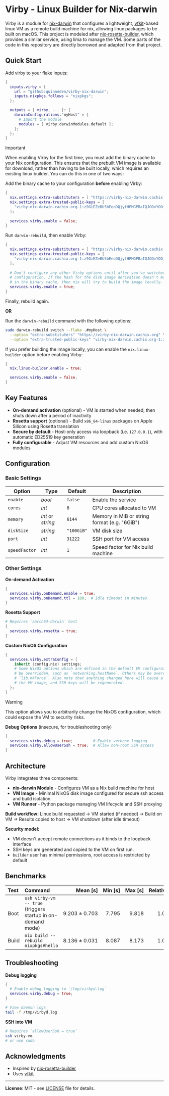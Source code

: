 # Virby - Linux Builder for Nix-darwin

Virby is a module for [nix-darwin](https://github.com/nix-darwin/nix-darwin) that configures a lightweight, [vfkit](https://github.com/crc-org/vfkit)-based linux VM as a remote build machine for nix, allowing linux packages to be built on macOS. This project is modeled after [nix-rosetta-builder](https://github.com/cpick/nix-rosetta-builder), which provides a similar service, using lima to manage the VM. Some parts of the code in this repository are directly borrowed and adapted from that project.

## Quick Start

Add virby to your flake inputs:

```nix
{
  inputs.virby = {
    url = "github:quinneden/virby-nix-darwin";
    inputs.nixpkgs.follows = "nixpkgs";
  };

  outputs = { virby, ... }: {
    darwinConfigurations."myHost" = {
      # Import the module
      modules = [ virby.darwinModules.default ];
    };
  };
}
```

> [!Important]
> When enabling Virby for the first time, you must add the binary cache to your Nix configuration. This ensures that the prebuilt VM image is available for download, rather than having to be built locally, which requires an existing linux builder. You can do this in one of two ways:

Add the binary cache to your configuration **before** enabling Virby:

```nix
{
  nix.settings.extra-substituters = [ "https://virby-nix-darwin.cachix.org" ];
  nix.settings.extra-trusted-public-keys = [
    "virby-nix-darwin.cachix.org-1:z9GiEZeBU5bEeoDQjyfHPMGPBaIQJOOvYOOjGMKIlLo="
  ];
  
  services.virby.enable = false;
}
```

Run `darwin-rebuild`, then enable Virby:

```nix
{
  nix.settings.extra-substituters = [ "https://virby-nix-darwin.cachix.org" ];
  nix.settings.extra-trusted-public-keys = [
    "virby-nix-darwin.cachix.org-1:z9GiEZeBU5bEeoDQjyfHPMGPBaIQJOOvYOOjGMKIlLo="
  ];
  
  # Don't configure any other Virby options until after you've switched to the new
  # configuration. If the hash for the disk image derivation doesn't match the one
  # in the binary cache, then nix will try to build the image locally.
  services.virby.enable = true;
}
```

Finally, rebuild again.

**OR**

Run the `darwin-rebuild` command with the following options:

```bash
sudo darwin-rebuild switch --flake .#myHost \
  --option "extra-substituters" "https://virby-nix-darwin.cachix.org" \
  --option "extra-trusted-public-keys" "virby-nix-darwin.cachix.org-1:z9GiEZeBU5bEeoDQjyfHPMGPBaIQJOOvYOOjGMKIlLo="
```

If you prefer building the image locally, you can enable the `nix.linux-builder` option before enabling Virby:

```nix
{
  nix.linux-builder.enable = true;

  services.virby.enable = false;
}
```

## Key Features

- **On-demand activation** (optional) - VM is started when needed, then shuts down after a period of inactivity
- **Rosetta support** (optional) - Build `x86_64-linux` packages on Apple Silicon using Rosetta translation
- **Secure by default** - Host-only access via loopback (i.e. `127.0.0.1`), with automatic ED25519 key generation
- **Fully configurable** - Adjust VM resources and add custom NixOS modules

## Configuration

### Basic Settings

| Option        | Type       | Default    | Description                                  |
|---------------|------------|------------|----------------------------------------------|
| `enable`      | _bool_       | `false`    | Enable the service                           |
| `cores`       | _int_        | `8`        | CPU cores allocated to VM                    |
| `memory`      | _int_ or _string_ | `6144`     | Memory in MiB or string format (e.g. "6GiB") |
| `diskSize`    | _string_     | `"100GiB"` | VM disk size                                 |
| `port`        | _int_        | `31222`    | SSH port for VM access                       |
| `speedFactor` | _int_        | `1`        | Speed factor for Nix build machine           |

### Other Settings

**On-demand Activation**

```nix
{
  services.virby.onDemand.enable = true;
  services.virby.onDemand.ttl = 180;  # Idle timeout in minutes
}
```

**Rosetta Support**

```nix
# Requires `aarch64-darwin` host
{
  services.virby.rosetta = true;
}
```

**Custom NixOS Configuration**


```nix
{
  services.virby.extraConfig = {
    inherit (config.nix) settings;
    # Some NixOS options which are defined in the default VM configuration cannot
    # be overridden, such as `networking.hostName`. Others may be overridden with
    # `lib.mkForce`. Also note that anything changed here will cause a rebuild of
    # the VM image, and SSH keys will be regenerated.
  };
}
```
> [!Warning]
> This option allows you to arbitrarily change the NixOS configuration, which could expose the VM to security risks.

**Debug Options** (insecure, for troubleshooting only)

```nix
{
  services.virby.debug = true;         # Enable verbose logging
  services.virby.allowUserSsh = true;  # Allow non-root SSH access
}
```

## Architecture

Virby integrates three components:

- **nix-darwin Module** - Configures VM as a Nix build machine for host
- **VM Image** - Minimal NixOS disk image configured for secure ssh access and build isolation
- **VM Runner** - Python package managing VM lifecycle and SSH proxying

**Build workflow:** Linux build requested → VM started (if needed) → Build on VM → Results copied to host → VM shutdown (after idle timeout)

**Security model:**
- VM doesn't accept remote connections as it binds to the loopback interface
- SSH keys are generated and copied to the VM on first run.
- `builder` user has minimal permissions, root access is restricted by default

## Benchmarks

| Test | Command | Mean&nbsp;[s] | Min&nbsp;[s] | Max&nbsp;[s] | Relative |
|:-----|:--------|---------:|--------:|--------:|---------:|
| Boot | `ssh virby-vm -- true` (triggers startup in on-demand mode) | 9.203&nbsp;±&nbsp;0.703 | 7.795 | 9.818 | 1.00 |
| Build | `nix build --rebuild nixpkgs#hello` | 8.136 ±&nbsp;0.031 | 8.087 | 8.173 | 1.00 |

## Troubleshooting

**Debug logging**
```nix
{
  # Enable debug logging to `/tmp/virbyd.log`
  services.virby.debug = true;
}
```

```bash
# View daemon logs
tail -f /tmp/virbyd.log
```

**SSH into VM**

```bash
# Requires `allowUserSsh = true`
ssh virby-vm
# or use sudo
```

## Acknowledgments

- Inspired by [nix-rosetta-builder](https://github.com/cpick/nix-rosetta-builder)
- Uses [vfkit](https://github.com/crc-org/vfkit)

---

**License**: MIT - see [LICENSE](LICENSE) file for details.
